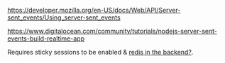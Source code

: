 https://developer.mozilla.org/en-US/docs/Web/API/Server-sent_events/Using_server-sent_events

https://www.digitalocean.com/community/tutorials/nodejs-server-sent-events-build-realtime-app

Requires sticky sessions to be enabled & [redis in the backend?](https://redis.io/docs/interact/pubsub/).
